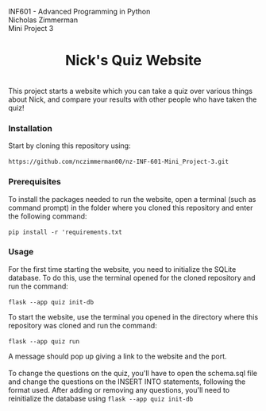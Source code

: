 INF601 - Advanced Programming in Python <br />
Nicholas Zimmerman <br />
Mini Project 3<br />

<h1 align="center"> Nick's Quiz Website</h1>
<br>
This project starts a website which you can take a quiz over various 
things about Nick, and compare your results with other people who
have taken the quiz!

### Installation

Start by cloning this repository using: <br><br>
`https://github.com/nczimmerman00/nz-INF-601-Mini_Project-3.git`


### Prerequisites
To install the packages needed to run the website, open a terminal 
(such as command prompt) in the folder where you cloned this repository 
and enter the following command:
<br> <br>
`pip install -r 'requirements.txt`

### Usage

For the first time starting the website, you need to initialize the
SQLite database. To do this, use the terminal opened for the cloned
repository and run the command: <br><br>
`flask --app quiz init-db`

To start the website, use the terminal you opened in the directory 
where this repository was cloned and run the command: <br><br>
`flask --app quiz run` <br>

A message should pop up giving a link to the website and the port.
<br><br>
To change the questions on the quiz, you'll have to open the schema.sql
file and change the questions on the INSERT INTO statements, following
the format used. After adding or removing any questions, you'll need to
reinitialize the database using `flask --app quiz init-db`
